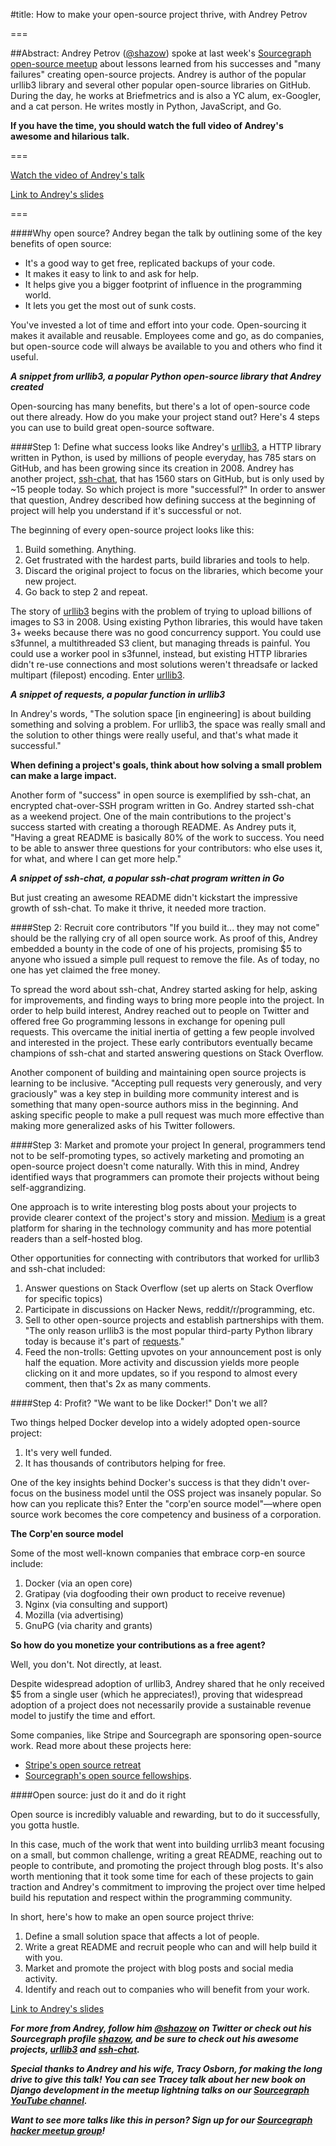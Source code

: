 #title: How to make your open-source project thrive, with Andrey Petrov

===

##Abstract: Andrey Petrov ([@shazow](https://twitter.com/shazow)) spoke at last week's [Sourcegraph open-source meetup](http://www.meetup.com/Sourcegraph-Hacker-Meetup/) about lessons learned from his successes and "many failures" creating open-source projects. Andrey is author of the popular urllib3 library and several other popular open-source libraries on GitHub. During the day, he works at Briefmetrics and is also a YC alum, ex-Googler, and a cat person. He writes mostly in Python, JavaScript, and Go. 


**If you have the time, you should watch the full video of Andrey's awesome and hilarious talk.**

===

[Watch the video of Andrey's talk](https://youtu.be/ScUIlbHnxGI)

[Link to Andrey's slides](https://docs.google.com/presentation/d/13FtcUcurtKdq3UJ65-xlWo8C5S4v_xtCYa5C7-QhKgg/edit?usp=sharing)

===

####Why open source?
Andrey began the talk by outlining some of the key benefits of open source:

* It's a good way to get free, replicated backups of your code.
* It makes it easy to link to and ask for help.
* It helps give you a bigger footprint of influence in the programming world.
* It lets you get the most out of sunk costs.

You've invested a lot of time and effort into your code. Open-sourcing it makes it available and reusable. Employees come and go, as do companies, but open-source code will always be available to you and others who find it useful.

<script type="text/javascript" src="https://sourcegraph.com/github.com/shazow/urllib3/.PipPackage/urllib3/.def/urllib3/response/HTTPResponse/.sourcebox.js"></script>
**_A snippet from urllib3, a popular Python open-source library that Andrey created_**

Open-sourcing has many benefits, but there's a lot of open-source code out there already. How do you make your project stand out? Here's 4 steps you can use to build great open-source software.

####Step 1: Define what success looks like
Andrey's [urllib3](https://sourcegraph.com/shazow/urllib3), a HTTP library written in Python, is used by millions of people everyday, has 785 stars on GitHub, and has been growing since its creation in 2008. Andrey has another project, [ssh-chat](https://sourcegraph.com/shazow/ssh-chat), that has 1560 stars on GitHub, but is only used by ~15 people today. So which project is more "successful?" In order to answer that question, Andrey described how defining success at the beginning of project will help you understand if it's successful or not. 

The beginning of every open-source project looks like this:

1. Build something. Anything.
2. Get frustrated with the hardest parts, build libraries and tools to help.
3. Discard the original project to focus on the libraries, which become your new project.
4. Go back to step 2 and repeat.

The story of [urllib3](https://sourcegraph.com/shazow/urllib3) begins with the problem of trying to upload billions of images to S3 in 2008. Using existing Python libraries, this would have taken 3+ weeks because there was no good concurrency support. You could use s3funnel, a multithreaded S3 client, but managing threads is painful. You could use a worker pool in s3funnel, instead, but existing HTTP libraries didn't re-use connections and most solutions weren't threadsafe or lacked multipart (filepost) encoding. Enter [urllib3](https://sourcegraph.com/shazow/urllib3).

<script type="text/javascript" src="https://sourcegraph.com/github.com/shazow/urllib3/.PipPackage/urllib3/.def/dummyserver/handlers/TestingApp/encodingrequest/request/.sourcebox.js"></script>
**_A snippet of requests, a popular function in urllib3_**

In Andrey's words, "The solution space [in engineering] is about building something and solving a problem. For urllib3, the space was really small and the solution to other things were really useful, and that's what made it successful." 


**When defining a project's goals, think about how solving a small problem can make a large impact.**

Another form of "success" in open source is exemplified by ssh-chat, an encrypted chat-over-SSH program written in Go. Andrey started ssh-chat as a weekend project.  One of the main contributions to the project's success started with creating a thorough README. As Andrey puts it, "Having a great README is basically 80% of the work to success. You need to be able to answer three questions for your contributors: who else uses it, for what, and where I can get more help."

<script type="text/javascript" src="https://sourcegraph.com/github.com/shazow/ssh-chat/.GoPackage/github.com/shazow/ssh-chat/chat/.def/Command/Handler/.sourcebox.js"></script>
**_A snippet of ssh-chat, a popular ssh-chat program written in Go_**

But just creating an awesome README didn't kickstart the impressive growth of ssh-chat. To make it thrive, it needed more traction.

####Step 2: Recruit core contributors
"If you build it... they may not come" should be the rallying cry of all open source work. As proof of this, Andrey embedded a bounty in the code of one of his projects, promising $5 to anyone who issued a simple pull request to remove the file. As of today, no one has yet claimed the free money.

To spread the word about ssh-chat, Andrey started asking for help, asking for improvements, and finding ways to bring more people into the project. In order to help build interest, Andrey reached out to people on Twitter and offered free Go programming lessons in exchange for opening pull requests. This overcame the initial inertia of getting a few people involved and interested in the project. These early contributors eventually became champions of ssh-chat and started answering questions on Stack Overflow.

Another component of building and maintaining open source projects is learning to be inclusive. "Accepting pull requests very generously, and very graciously" was a key step in building more community interest and is something that many open-source authors miss in the beginning. And asking specific people to make a pull request was much more effective than making more generalized asks of his Twitter followers. 

####Step 3: Market and promote your project
In general, programmers tend not to be self-promoting types, so actively marketing and promoting an open-source project doesn't come naturally. With this in mind, Andrey identified ways that programmers can promote their projects without being self-aggrandizing.

One approach is to write interesting blog posts about your projects to provide clearer context of the project's story and mission. [Medium](http://medium.com) is a great platform for sharing in the technology community and has more potential readers than a self-hosted blog. 

Other opportunities for connecting with contributors that worked for urllib3 and ssh-chat included:

1. Answer questions on Stack Overflow (set up alerts on Stack Overflow for specific topics)
2. Participate in discussions on Hacker News, reddit/r/programming, etc.
3. Sell to other open-source projects and establish partnerships with them. "The only reason urllib3 is the most popular third-party Python library today is because it's part of <a target="_blank" href="https://sourcegraph.com/github.com/kennethreitz/requests">requests</a>."
4. Feed the non-trolls: Getting upvotes on your announcement post is only half the equation. More activity and discussion yields more people clicking on it and more updates, so if you respond to almost every comment, then that's 2x as many comments. 

####Step 4: Profit?
"We want to be like Docker!" Don't we all?

Two things helped Docker develop into a widely adopted open-source project:

1. It's very well funded.
2. It has thousands of contributors helping for free.

One of the key insights behind Docker's success is that they didn't over-focus on the business model until the OSS project was insanely popular. So how can you replicate this? Enter the "corp'en source model"—where open source work becomes the core competency and business of a corporation. 


**The Corp'en source model**

Some of the most well-known companies that embrace corp-en source include:

1. Docker (via an open core)
2. Gratipay (via dogfooding their own product to receive revenue)
3. Nginx (via consulting and support)
4. Mozilla (via advertising)
5. GnuPG (via charity and grants)

**So how do you monetize your contributions as a free agent?**

Well, you don't. Not directly, at least. 

Despite widespread adoption of urllib3, Andrey shared that he only received $5 from a single user (which he appreciates!), proving that widespread adoption of a project does not necessarily provide a sustainable revenue model to justify the time and effort.

Some companies, like Stripe and Sourcegraph are sponsoring open-source work. Read more about these projects here:

 * [Stripe's open source retreat](https://medium.com/@shazow/urllib3-stripe-and-open-source-grants-edb9c0e46e82)
 * [Sourcegraph's open source fellowships](http://techcrunch.com/2014/02/15/with-hackathons-taking-center-stage-the-coming-transformation-of-the-computer-scientist/).

####Open source: just do it and do it right

Open source is incredibly valuable and rewarding, but to do it successfully, you gotta hustle.

In this case, much of the work that went into building urrlib3 meant focusing on a small, but common challenge, writing a great README, reaching out to people to contribute, and promoting the project through blog posts. It's also worth mentioning that it took some time for each of these projects to gain traction and Andrey's commitment to improving the project over time helped build his reputation and respect within the programming community.

In short, here's how to make an open source project thrive:

1. Define a small solution space that affects a lot of people.
2. Write a great README and recruit people who can and will help build it with you.
3. Market and promote the project with blog posts and social media activity.
4. Identify and reach out to companies who will benefit from your work.


[Link to Andrey's slides](https://docs.google.com/presentation/d/13FtcUcurtKdq3UJ65-xlWo8C5S4v_xtCYa5C7-QhKgg/edit?usp=sharing)

***For more from Andrey, follow him [@shazow](http://twitter.com/shazow) on Twitter or check out his Sourcegraph profile [shazow](https://sourcegraph.com/shazow), and be sure to check out his awesome projects, [urllib3](https://sourcegraph.com/shazow/urllib3) and [ssh-chat](https://sourcegraph.com/shazow/ssh-chat).***

***Special thanks to Andrey and his wife, Tracy Osborn, for making the long drive to give this talk! You can see Tracey talk about her new book on Django development in the meetup lightning talks on our [Sourcegraph YouTube channel](https://www.youtube.com/channel/UCOy2N25-AHqE43XupT9mwZQ/videos).***

***Want to see more talks like this in person? Sign up for our [Sourcegraph hacker meetup group](http://www.meetup.com/Sourcegraph-Hacker-Meetup/)!***

